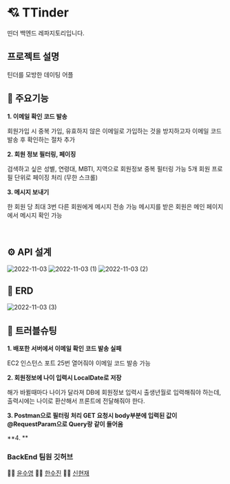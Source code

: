 # 💘 TTinder 

띤더 백엔드 레파지토리입니다.


## 프로젝트 설명

틴더를 모방한 데이팅 어플


## 🌟 주요기능

**1. 이메일 확인 코드 발송**

회원가입 시 중복 가입, 유효하지 않은 이메일로 가입하는 것을 방지하고자
이메일 코드 발송 후 확인하는 절차 추가

**2. 회원 정보 필터링, 페이징**

검색하고 싶은 성별, 연령대, MBTI, 지역으로 회원정보 중복 필터링 가능
5개 회원 프로필 단위로 페이징 처리 (무한 스크롤)

**3. 메시지 보내기**

한 회원 당 최대 3번 다른 회원에게 메시지 전송 가능
메시지를 받은 회원은 메인 페이지에서 메시지 확인 가능

<br>
 

## ⚙ API 설계

![2022-11-03](https://user-images.githubusercontent.com/87157566/199628322-e250706a-9b4f-4b1b-b903-d31a01ae019d.png)
![2022-11-03 (1)](https://user-images.githubusercontent.com/87157566/199628329-16ca829e-9840-4503-ab6d-3f2949e1ff8a.png)
![2022-11-03 (2)](https://user-images.githubusercontent.com/87157566/199628337-49393ee8-683d-41dc-9a98-4e9691c4c406.png)


## 🔐 ERD
![2022-11-03 (3)](https://user-images.githubusercontent.com/87157566/199629463-13c89c04-025f-48ea-aaaf-6d3509352a68.png)


## 🚀 트러블슈팅

**1. 배포한 서버에서 이메일 확인 코드 발송 실패**

EC2 인스턴스 포트 25번 열어줘야 이메일 코드 발송 가능

**2. 회원정보에 나이 입력시 LocalDate로 저장**

해가 바뀔때마다 나이가 달라져 DB에 회원정보 입력시 출생년월로 입력해줘야 하는데,
출력시에는 나이로 환산해서 프론트에 전달해줘야 한다.

**3. Postman으로 필터링 처리 GET 요청시 body부분에 입력된 값이 @RequestParam으로 Query랑 같이 들어옴**

**4.  **


### BackEnd 팀원 깃허브
👩‍💻 [윤수영](https://github.com/Suyoung225) 🧑‍💻 [한수진](https://github.com/soojin-dev) 👨‍💻 [신현재](https://github.com/tmpanmitw)
